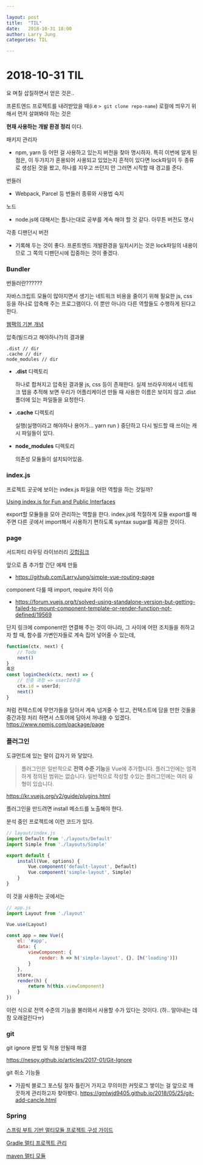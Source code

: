 ```yaml
---

layout: post
title:  "TIL"
date:   2018-10-31 18:00
author: Larry Jung
categories: TIL

---
```


# 2018-10-31 TIL  



요 며칠 삽질하면서 얻은 것은..  

프론트엔드 프로젝트를 내려받았을 때(i.e `> git clone repo-name`) 로컬에 띄우기 위해서 먼저 살펴봐야 하는 것은  

**현재 사용하는 개발 환경 정리** 이다.  

패키지 관리자  

- npm, yarn 등 어떤 걸 사용하고 있는지 버전을 찾아 명시하자. 특히 이번에 알게 된 점은, 이 두가지가 혼용되어 사용되고 있었는지 흔적이 있다면 lock파일이 두 종류로 생성된 것을 봤고, 하나를 지우고 쓰던지 안 그러면 시작할 때 경고를 준다.  

번들러  

- Webpack, Parcel 등 번들러 종류와 사용법 숙지   

노드  

- node.js에 대해서는 틈나는대로 공부를 계속 해야 할 것 같다. 아무튼 버전도 명시  

각종 디팬던시 버전  

- 기록해 두는 것이 좋다. 프론트엔드 개발환경을 일치시키는 것은 lock파일의 내용이므로 그 쪽의 디팬던시에 집중하는 것이 좋겠다.      



### Bundler  

번들러란??????   

자바스크립트 모듈이 많아지면서 생기는 네트워크 비용을 줄이기 위해 필요한 js, css 등을 하나로 압축해 주는 프로그램이다. 이 뿐만 아니라 다른 역할들도 수행하게 된다고 한다.  

[웹팩의 기본 개념](http://blog.jeonghwan.net/js/2017/05/15/webpack.html)   

압축(빌드라고 해야하나?)의 결과물   

```
.dist // dir
.cache // dir
node_modules // dir 
```

- **.dist** 디렉토리  

  하나로 합쳐지고 압축된 결과물 js, css 등이 존재한다. 실제 브라우저에서 네트워크 탭을 추적해 보면 우리가 어플리케이션 만들 때 사용한 이름은 보이지 않고 .dist 폴더에 있는 파일들을 요청한다.    

- **.cache** 디렉토리  

  실행(실행이라고 해야하나 용어가... yarn run ) 중단하고 다시 빌드할 때 쓰이는 캐시 파일들이 있다.  

- **node_modules** 디렉토리  

  의존성 모듈들이 설치되어있음.  



### index.js  

프로젝트 곳곳에 보이는 index.js 파일을 어떤 역할을 하는 것일까?  

[Using index.js for Fun and Public Interfaces](https://alligator.io/react/index-js-public-interfaces/)   

 export할 모듈들을 모아 관리하는 역할을 한다. index.js에 적절하게 모듈 export를 해주면 다른 곳에서 import해서 사용하기 편하도록 syntax sugar를 제공한 것이다.  



### page   

서드파티 라우팅 라이브러리 [깃헙링크](https://github.com/visionmedia/page.js)  

앞으로 좀 추가할 간단 예제 만듦 

- https://github.com/LarryJung/simple-vue-routing-page  

component 다룰 때 import, require 차이 이슈  

- https://forum.vuejs.org/t/solved-using-standalone-version-but-getting-failed-to-mount-component-template-or-render-function-not-defined/19569  

단지 링크에 component만 연결해 주는 것이 아니라, 그 사이에 어떤 조치들을 취하고자 할 때, 함수를 가변인자들로 계속 집어 넣어줄 수 있는데,  

```js
function(ctx, next) {
    // Todo
    next()
}
혹은
const loginCheck(ctx, next) => {
    // 인증 과정 => userId추출
    ctx.id = userId;
    next()
}
```

처럼 컨텍스트에 무언가들을 담아서 계속 넘겨줄 수 있고, 컨텍스트에 담을 만한 것들을 중간과정 처리 하면서 스토어에 담아서 꺼내쓸 수 있겠다. https://www.npmjs.com/package/page  



### 플러그인  

도큐먼트에 있는 말이 갑자기 와 닿았다.  

> 플러그인은 일반적으로 **전역 수준 기능**을 Vue에 추가합니다. 플러그인에는 엄격하게 정의된 범위는 없습니다. 일반적으로 작성할 수있는 플러그인에는 여러 유형이 있습니다.  

https://kr.vuejs.org/v2/guide/plugins.html  

플러그인을 만드려면 install 메소드를 노출해야 한다.  

분석 중인 프로젝트에 이런 코드가 있다.  

```js
// layout/index.js
import Default from './layouts/Default'
import Simple from './layouts/Simple'

export default {
    install(Vue, options) {
        Vue.component('default-layout', Default)
        Vue.component('simple-layout', Simple)
    }
}
```

이 것을 사용하는 곳에서는 

```js
// app.js
import Layout from './layout'  

Vue.use(Layout)

const app = new Vue({
    el: '#app',
    data: {
        viewComponent: {
            render: h => h('simple-layout', {}, [h('loading')])
        }
    },
    store,
    render(h) {
        return h(this.viewComponent)
    }
})
```

이런 식으로 전역 수준의 기능을 불러와서 사용할 수가 있다는 것이다. (하.. 알아내는 데 참 오래걸린다ㅠ)  

### git  

git ignore 문법 및 적용 안될때 해결  

https://nesoy.github.io/articles/2017-01/Git-Ignore  

git 취소 기능들  

- 가끔씩 블로그 포스팅 철자 틀린거 가지고 무의미한 커밋로그 쌓이는 걸 앞으로 깨끗하게 관리하고자 찾아봤다. https://gmlwjd9405.github.io/2018/05/25/git-add-cancle.html   



### Spring   

[스프링 부트 기반 멀티모듈 프로젝트 구성 가이드](https://github.com/ihoneymon/boot-spring-boot/wiki/%EC%8A%A4%ED%94%84%EB%A7%81-%EB%B6%80%ED%8A%B8-%EA%B8%B0%EB%B0%98-%EB%A9%80%ED%8B%B0%EB%AA%A8%EB%93%88-%ED%94%84%EB%A1%9C%EC%A0%9D%ED%8A%B8-%EA%B5%AC%EC%84%B1-%EA%B0%80%EC%9D%B4%EB%93%9C)  

[Gradle 멀티 프로젝트 관리](https://jojoldu.tistory.com/123)  

[maven 멀티 모듈](http://wonwoo.ml/index.php/post/601)  


